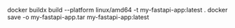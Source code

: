 docker buildx build --platform linux/amd64 -t my-fastapi-app:latest .
docker save -o my-fastapi-app.tar my-fastapi-app:latest
